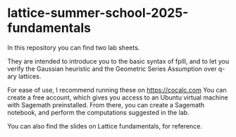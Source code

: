 # lattice-summer-school-2025-fundamentals

In this repository you can find two lab sheets.

They are intended to introduce you to the basic syntax of fplll, and to let you verify the Gaussian heuristic and the Geometric Series Assumption over q-ary lattices.

For ease of use, I recommend running these on https://cocalc.com
You can create a free account, which gives you access to an Ubuntu virtual machine with Sagemath preinstalled.
From there, you can create a Sagemath notebook, and perform the computations suggested in the lab.

You can also find the slides on Lattice fundamentals, for reference.
